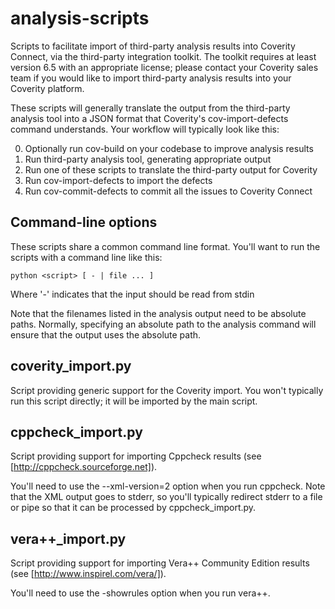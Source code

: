 analysis-scripts
================

Scripts to facilitate import of third-party analysis results into Coverity
Connect, via the third-party integration toolkit.  The toolkit requires at
least version 6.5 with an appropriate license; please contact your Coverity
sales team if you would like to import third-party analysis results into your
Coverity platform.

These scripts will generally translate the output from the third-party
analysis tool into a JSON format that Coverity's cov-import-defects command
understands.  Your workflow will typically look like this:

0. Optionally run cov-build on your codebase to improve analysis results
1. Run third-party analysis tool, generating appropriate output
2. Run one of these scripts to translate the third-party output for Coverity
3. Run cov-import-defects to import the defects
4. Run cov-commit-defects to commit all the issues to Coverity Connect

Command-line options
--------------------
These scripts share a common command line format.  You'll want to run the
scripts with a command line like this:

    python <script> [ - | file ... ]

Where '-' indicates that the input should be read from stdin

Note that the filenames listed in the analysis output need to be absolute
paths.  Normally, specifying an absolute path to the analysis command will
ensure that the output uses the absolute path.

coverity_import.py
------------------
Script providing generic support for the Coverity import.  You won't typically
run this script directly; it will be imported by the main script.

cppcheck_import.py
------------------
Script providing support for importing Cppcheck results (see
[http://cppcheck.sourceforge.net]).

You'll need to use the --xml-version=2 option when you run cppcheck.  Note
that the XML output goes to stderr, so you'll typically redirect stderr to a
file or pipe so that it can be processed by cppcheck_import.py.

vera++_import.py
------------------
Script providing support for importing Vera++ Community Edition results (see
[http://www.inspirel.com/vera/]).

You'll need to use the -showrules option when you run vera++.

